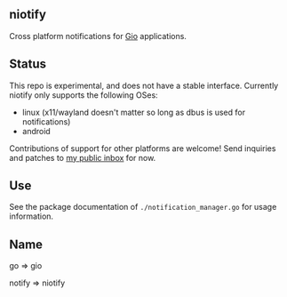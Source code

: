 ## niotify

Cross platform notifications for [Gio](https://gioui.org) applications.

## Status

This repo is experimental, and does not have a stable interface. Currently niotify
only supports the following OSes:

- linux (x11/wayland doesn't matter so long as dbus is used for notifications)
- android

Contributions of support for other platforms are welcome! Send inquiries and patches
to [my public inbox](https://lists.sr.ht/~whereswaldon/public-inbox) for now.

## Use

See the package documentation of `./notification_manager.go` for usage information.

## Name

go => gio

notify => niotify

